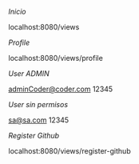 
<!-- Vistas  -->

_Inicio_ 

localhost:8080/views

_Profile_

localhost:8080/views/profile

_User ADMIN_

adminCoder@coder.com
12345

_User sin permisos_

sa@sa.com
12345

_Register Github_

localhost:8080/views/register-github


